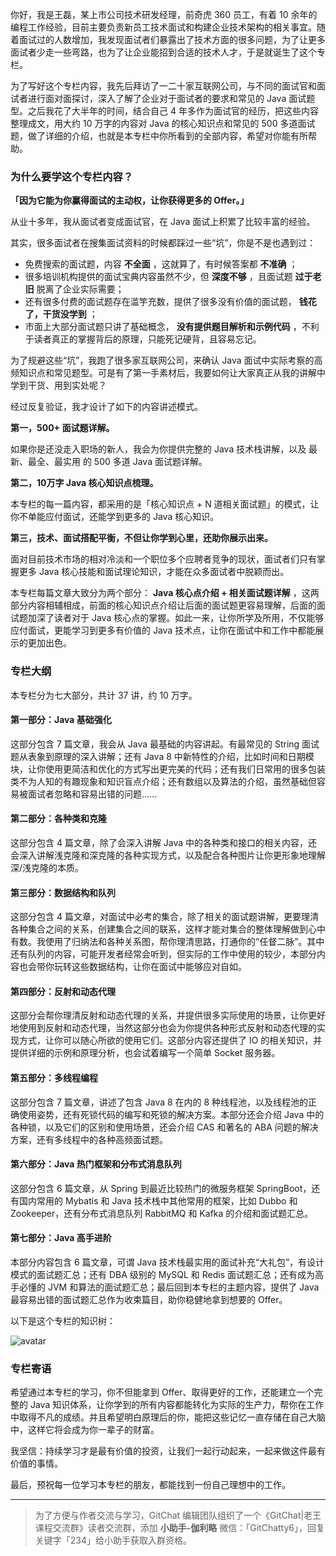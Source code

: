 你好，我是王磊，某上市公司技术研发经理，前奇虎 360 员工，有着 10
余年的编程工作经验，目前主要负责新员工技术面试和构建企业技术架构的相关事宜。随着面试过的人数增加，我发现面试者们暴露出了技术方面的很多问题，为了让更多面试者少走一些弯路，也为了让企业能招到合适的技术人才，于是就诞生了这个专栏。

为了写好这个专栏内容，我先后拜访了一二十家互联网公司，与不同的面试官和面试者进行面对面探讨，深入了解了企业对于面试者的要求和常见的 Java
面试题型。之后我花了大半年的时间，结合自己 4 年多作为面试官的经历，把这些内容整理成文，用大约 10 万字的内容对 Java 的核心知识点和常见的 500
多道面试题，做了详细的介绍，也就是本专栏中你所看到的全部内容，希望对你能有所帮助。

### 为什么要学这个专栏内容？

**「因为它能为你赢得面试的主动权，让你获得更多的 Offer。」**

从业十多年，我从面试者变成面试官，在 Java 面试上积累了比较丰富的经验。

其实，很多面试者在搜集面试资料的时候都踩过一些“坑”，你是不是也遇到过：

  * 免费搜索的面试题，内容 **不全面** ，这就算了，有时候答案都 **不准确** ；
  * 很多培训机构提供的面试宝典内容虽然不少，但 **深度不够** ，且面试题 **过于老旧** 脱离了企业实际需要；
  * 还有很多付费的面试题存在滥竽充数，提供了很多没有价值的面试题， **钱花了，干货没学到** ；
  * 市面上大部分面试题只讲了基础概念， **没有提供题目解析和示例代码** ，不利于读者真正的掌握背后的原理，只能死记硬背，且容易忘记。

为了规避这些“坑”，我跑了很多家互联网公司，来确认 Java
面试中实际考察的高频知识点和常见题型。可是有了第一手素材后，我要如何让大家真正从我的讲解中学到干货、用到实处呢？

经过反复验证，我才设计了如下的内容讲述模式。

**第一，500+ 面试题详解。**

如果你是还没走入职场的新人，我会为你提供完整的 Java 技术栈讲解，以及 最新、最全、最实用 的 500 多道 Java 面试题详解。

**第二，10万字 Java 核心知识点梳理。**

本专栏的每一篇内容，都采用的是「核心知识点 + N 道相关面试题」的模式，让你不单能应付面试，还能学到更多的 Java 核心知识。

**第三，技术、面试搭配平衡，不但让你学到心里，还助你展示出来。**

面对目前技术市场的相对冷淡和一个职位多个应聘者竞争的现状，面试者们只有掌握更多 Java 核心技能和面试理论知识，才能在众多面试者中脱颖而出。

本专栏每篇文章大致分为两个部分： **Java 核心点介绍 + 相关面试题详解**
，这两部分内容相辅相成，前面的核心知识点介绍让后面的面试题更容易理解，后面的面试题加深了读者对于 Java
核心点的掌握。如此一来，让你所学及所用，不仅能够应付面试，更能学习到更多有价值的 Java 技术点，让你在面试中和工作中都能展示的更加出色。

### 专栏大纲

本专栏分为七大部分，共计 37 讲，约 10 万字。

#### 第一部分：Java 基础强化

这部分包含 7 篇文章，我会从 Java 最基础的内容讲起。有最常见的 String 面试题从表象到原理的深入讲解；还有 Java 8
中新特性的介绍，比如时间和日期模块，让你使用更简洁和优化的方式写出更完美的代码；还有我们日常用的很多包装类不为人知的有趣现象和知识盲点介绍；还有数组以及算法的介绍，虽然基础但容易被面试者忽略和容易出错的问题……

#### 第二部分：各种类和克隆

这部分包含 4 篇文章，除了会深入讲解 Java
中的各种类和接口的相关内容，还会深入讲解浅克隆和深克隆的各种实现方式，以及配合各种图片让你更形象地理解深/浅克隆的本质。

#### 第三部分：数据结构和队列

这部分包含 4
篇文章，对面试中必考的集合，除了相关的面试题讲解，更要理清各种集合之间的关系，创建集合之间的联系，这样才能对集合的整体理解做到心中有数。我使用了归纳法和各种关系图，帮你理清思路，打通你的“任督二脉”。其中还有队列的内容，可能开发者经常会听到，但实际的工作中使用的较少，本部分内容也会带你玩转这些数据结构，让你在面试中能够应对自如。

#### 第四部分：反射和动态代理

这部分会帮你理清反射和动态代理的关系，并提供很多实际使用的场景，让你更好地使用到反射和动态代理，当然这部分也会为你提供各种形式反射和动态代理的实现方式，让你可以随心所欲的使用它们。这部分内容还提供了
IO 的相关知识，并提供详细的示例和原理分析，也会试着编写一个简单 Socket 服务器。

#### 第五部分：多线程编程

这部分包含 7 篇文章，讲述了包含 Java 8 在内的 8 种线程池，以及线程池的正确使用姿势，还有死锁代码的编写和死锁的解决方案。本部分还会介绍
Java 中的各种锁，以及它们的区别和使用场景，还会介绍 CAS 和著名的 ABA 问题的解决方案，还有多线程中的各种高频面试题。

#### 第六部分：Java 热门框架和分布式消息队列

这部分包含 6 篇文章，从 Spring 到最近比较热门的微服务框架 SpringBoot，还有国内常用的 Mybatis 和 Java
技术栈中其他常用的框架，比如 Dubbo 和 Zookeeper，还有分布式消息队列 RabbitMQ 和 Kafka 的介绍和面试题汇总。

#### 第七部分：Java 高手进阶

本部分内容包含 6 篇文章，可谓 Java 技术栈最实用的面试补充“大礼包”，有设计模式的面试题汇总；还有 DBA 级别的 MySQL 和 Redis
面试题汇总；还有成为高手必懂的 JVM 和算法的面试题汇总；最后回到本专栏的主题内容，提供了 Java
最容易出错的面试题汇总作为收束篇目，助你稳健地拿到想要的 Offer。

以下是这个专栏的知识树：

![avatar](https://images.gitbook.cn/Fi8hRjU7MamV76mQsmGgPZLcmrqg)

### 专栏寄语

希望通过本专栏的学习，你不但能拿到 Offer、取得更好的工作，还能建立一个完整的 Java
知识体系，让你学到的所有内容都能转化为实际的生产力，帮你在工作中取得不凡的成绩。并且希望明白原理后的你，能把这些记忆一直存储在自己大脑中，这样它将会成为你一辈子的财富。

我坚信：持续学习才是最有价值的投资，让我们一起行动起来，一起来做这件最有价值的事情。

最后，预祝每一位学习本专栏的朋友，都能找到一份自己理想中的工作。

* * *

> 为了方便与作者交流与学习，GitChat 编辑团队组织了一个《GitChat|老王课程交流群》读者交流群，添加 **小助手-伽利略**
> 微信：「GitChatty6」，回复关键字「234」给小助手获取入群资格。

